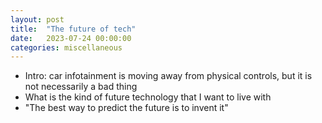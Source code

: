 ```yaml
---
layout: post
title:  "The future of tech"
date:   2023-07-24 00:00:00
categories: miscellaneous
---
```


- Intro: car infotainment is moving away from physical controls, but it is not necessarily a bad thing
- What is the kind of future technology that I want to live with
- "The best way to predict the future is to invent it"

